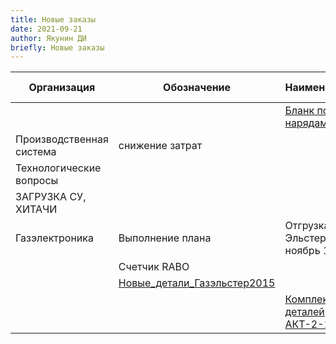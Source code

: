 ```yaml
---
title: Новые заказы
date: 2021-09-21
author: Якунин ДИ
briefly: Новые заказы
---
```


<style>
table.css3 tbody tr + tr td:nth-child(2) {
    background-color: red;
}
</style>

| Организация              | Обозначение                 | Наименование               | Кол-во | Промежуточный срок | Срок | Срок сдачи |
|--------------------------|-----------------------------|----------------------------|--------|--------------------|------|------------|
|                          |                             | [Бланк по нарядам](/#/files/4/blank_naryad.md/) |        |                    |      |            |
| Производственная система | снижение затрат             |                            |        |                    |      |            |
| Технологические вопросы  |                             |                            |        |                    |      |            |
| ЗАГРУЗКА СУ, ХИТАЧИ      |                             |                            |        |                    |      |            |
| Газэлектроника           | Выполнение плана            | Отгрузка Эльстер ноябрь 13 |        |                    |      |            |
|                          | Счетчик RABO                |                            |        |                    |      |            |
|                          | [Новые_детали_Газэльстер2015](/#/files/4/new_parts2015.md) |                            |        |                    |      |            |
|                          |                             | [Комплект деталей АКТ-2-1](/#/files/4/akt.md) |        |                    |      |            |
